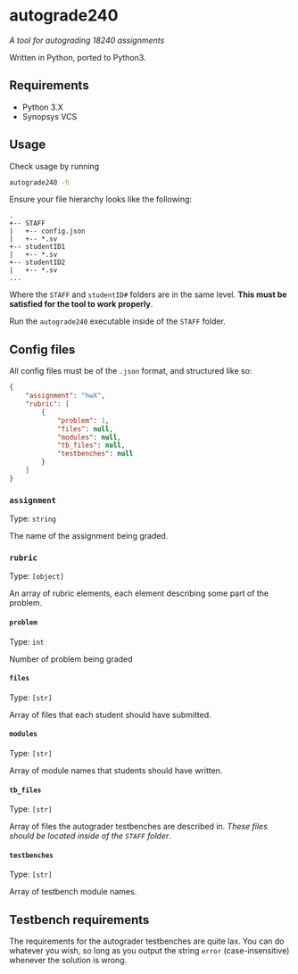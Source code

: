 # autograde240
*A tool for autograding 18240 assignments*

Written in Python, ported to Python3.

## Requirements
- Python 3.X
- Synopsys VCS

## Usage
Check usage by running
```bash
autograde240 -h
```

Ensure your file hierarchy looks like the following:
```
.
+-- STAFF
|   +-- config.json
|   +-- *.sv
+-- studentID1
|   +-- *.sv
+-- studentID2
|   +-- *.sv
...
```
Where the `STAFF` and `studentID#` folders are in the same level. **This must be
satisfied for the tool to work properly**.

Run the `autograde240` executable inside of the `STAFF` folder.

## Config files
All config files must be of the `.json` format, and structured like so:
```json
{
    "assignment": "hwX",
    "rubric": [
        {
            "problem": 1,
            "files": null,
            "modules": null,
            "tb_files": null,
            "testbenches": null
        }
    ]
}
```
### `assignment`
Type: `string`

The name of the assignment being graded.

### `rubric`
Type: `[object]`

An array of rubric elements, each element describing some part of the problem.

#### `problem`
Type: `int`

Number of problem being graded

#### `files`
Type: `[str]`

Array of files that each student should have submitted.

#### `modules`
Type: `[str]`

Array of module names that students should have written.

#### `tb_files`
Type: `[str]`

Array of files the autograder testbenches are described in. *These files should
be located inside of the `STAFF` folder*.

#### `testbenches`
Type: `[str]`

Array of testbench module names.

## Testbench requirements
The requirements for the autograder testbenches are quite lax. You can do
whatever you wish, so long as you output the string `error` (case-insensitive)
whenever the solution is wrong.
